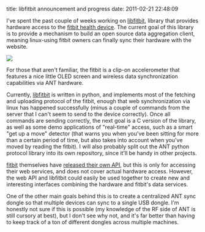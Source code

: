 title: libfitbit announcement and progress
date: 2011-02-21 22:48:09 

I've spent the past couple of weeks working on [libfitbit][1],
library that provides hardware access to the [fitbit health device][2]. The
current goal of this library is to provide a mechanism to build an
open source data aggregation client, meaning linux-using fitbit owners
can finally sync their hardware with the website.

![](http://images.nonpolynomial.com/openyou.org/blog/2011-02-21-libfitbit/fitbit.jpg)

For those that aren't familiar, the fitbit is a clip-on accelerometer
that features a nice little OLED screen and wireless data
synchronization capabilities via ANT hardware. 

Currently, [libfitbit][1] is written in python, and implements most of
the fetching and uploading protocol of the fitbit, enough that web
synchronization via linux has happened successfully (minus a couple of
commands from the server that I can't seem to send to the device
correctly). Once all commands are sending correctly, the next goal is
a C version of the library, as well as some demo applications of
"real-time" access, such as a smart "get up a move" detector (that
warns you when you've been sitting for more than a certain period of
time, but also takes into account when you've moved by reading the
fitbit). I will also probably split out the ANT python protocol
library into its own repository, since it'll be handy in other projects.

[fitbit][2] themselves have [released their own API][3], but this is only
for accessing their web services, and does not cover actual hardware
access. However, the web API and libfitbit could easily be used
together to create new and interesting interfaces combining the
hardware and fitbit's data services.

One of the other main goals behind this is to create a centralized ANT
sync dongle so that multiple devices can sync to a single USB
dongle. I'm honestly not sure if this is possible (my knowledge of the
RF side of ANT is still cursory at best), but I don't see why not, and
it's far better than having to keep track of a ton of different
dongles across multiple machines.

[1]: http://www.github.com/qdot/libfitbit
[2]: http://www.fitbit.com
[3]: http://dev.fitbit.com/
